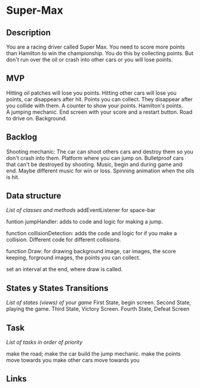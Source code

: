 # Super-Max
<!-- 
[Click here to see deployed game](http://github.com) -->

## Description
You are a racing driver called Super Max. You need to score more points than Hamilton to win the championship. You do this by collecting points. But don't run over the oil or crash into other cars or you will lose points. 

## MVP
Hitting oil patches will lose you points. 
Hitting other cars will lose you points, car disappears after hit. 
Points you can collect. They disappear after you collide with them. 
A counter to show your points. 
Hamilton's points.  
A jumping mechanic.
End screen with your score and a restart button.
Road to drive on.
Background.


## Backlog
Shooting mechanic: The car can shoot others cars and destroy them so you don't crash into them. 
Platform where you can jump on.
Bulletproof cars that can't be destroyed by shooting.
Music, begin and during game and end. Maybe different music for win or loss. 
Spinning animation when the oils is hit.


## Data structure
_List of classes and methods_
addEventListener for space-bar

funtion jumpHandler: adds to code and logic for making a jump.

function collisionDetection: adds the code and logic for if you make a collision. Different code for different collisions.


function Draw: for drawing background image, car images, the score keeping, forground images, the points you can collect.



set an interval at the end, where draw is called. 




## States y States Transitions
_List of states (views) of your game_
First State, begin screen. 
Second State, playing the game.
Third State, Victory Screen.
Fourth State, Defeat Screen


## Task
_List of tasks in order of priority_

make the road;
make the car
build the jump mechanic.
make the points move towards you
make other cars move towards you


## Links

<!-- - [Trello Link](https://trello.com)
- [Slides Link](http://slides.com)
- [Github repository Link](http://github.com)
- [Deployment Link](http://github.com) -->